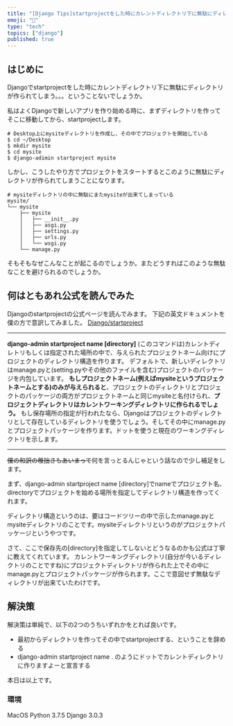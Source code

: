 ```yaml
---
title: "[Django Tips]startprojectをした時にカレントディレクトリ下に無駄にディレクトリが作られることを防ぐ"
emoji: "🔦"
type: "tech"
topics: ["django"]
published: true
---
```


## はじめに

Djangoでstartprojectをした時にカレントディレクトリ下に無駄にディレクトリが作られてしまう。。。ということないでしょうか。

私はよくDjangoで新しいアプリを作り始める時に、まずディレクトリを作ってそこに移動してから、startprojectします。

```
# Desktop上にmysiteディレクトリを作成し、その中でプロジェクトを開始している
$ cd ~/Desktop
$ mkdir mysite 
$ cd mysite
$ django-adimin startproject mysite
```

しかし、こうしたやり方でプロジェクトをスタートするとこのように無駄にディレクトリが作られてしまうことになります。

```
# mysiteディレクトリの中に無駄にまたmysiteが出来てしまっている
mysite/
└── mysite
    ├── mysite
    │   ├── __init__.py
    │   ├── asgi.py
    │   ├── settings.py
    │   ├── urls.py
    │   └── wsgi.py
    └── manage.py
```
そもそもなぜこんなことが起こるのでしょうか。またどうすればこのような無駄なことを避けられるのでしょうか。

## 何はともあれ公式を読んでみた

Djangoのstartprojectの公式ページを読んでみます。
下記の英文ドキュメントを僕の方で意訳してみました。
[Django/startproject](https://docs.djangoproject.com/ja/3.0/ref/django-admin/#startproject)

---
**django-admin startproject name [directory]**
(このコマンドは)カレントディレトリもしくは指定された場所の中で、与えられたプロジェクトネーム向けにプロジェクトのディレクトリ構造を作ります。
デフォルトで、新しいディレクトリはmanage.pyと(setting.pyやその他のファイルを含む)プロジェクトのパッケージを内包しています。
**もしプロジェクトネーム(例えばmysiteというプロジェクトネームとする)のみが与えられると**、プロジェクトのディレクトリとプロジェクトのパッケージの両方がプロジェクトネームと同じmysiteと名付けられ、**プロジェクトディレクトリはカレントワーキングディレクトリに作られるでしょう。**
もし保存場所の指定が行われたなら、Djangoはプロジェクトのディレクトリとして存在しているディレクトリを使うでしょう。そしてその中にmanage.pyとプロジェクトパッケージを作ります。ドットを使うと現在のワーキングディレクトリを示します。

---

~~僕の和訳の稚拙さもあいまって~~何を言っとるんじゃという話なので少し補足をします。

まず、django-admin startproject name [directory]でnameでプロジェクト名、directoryでプロジェクトを始める場所を指定してディレクトリ構造を作ってくれます。

ディレクトリ構造というのは、要はコードツリーの中で示したmanage.pyとmysiteディレクトリのことです。mysiteディレクトリというのがプロジェクトパッケージというやつです。

さて、ここで保存先の[directory]を指定してしないとどうなるのかも公式は丁寧に教えてくれています。
カレントワーキングディレクトリ(自分が今いるディレクトリのことですね)にプロジェクトディレクトリが作られた上でその中にmanage.pyとプロジェクトパッケージが作られます。ここで意図せず無駄なディレクトリが出来ていたわけです。

## 解決策

解決策は単純で、以下の2つのうちいずれかをとれば良いです。

- 最初からディレクトリを作ってその中でstartprojectする、ということを辞める
- django-admin startproject name . のようにドットでカレントディレクトリに作りますよーと宣言する

本日は以上です。

### 環境
MacOS
Python 3.7.5
Django 3.0.3

